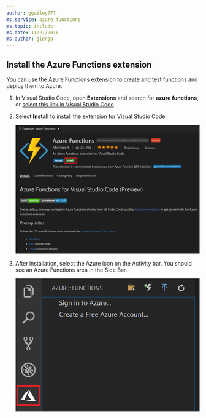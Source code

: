 ```yaml
---
author: ggailey777
ms.service: azure-functions
ms.topic: include
ms.date: 11/27/2018
ms.author: glenga
---
```


## Install the Azure Functions extension

You can use the Azure Functions extension to create and test functions and deploy them to Azure.

1. In Visual Studio Code, open **Extensions** and search for **azure functions**, or [select this link in Visual Studio Code](vscode:extension/ms-azuretools.vscode-azurefunctions).

1. Select **Install** to install the extension for Visual Studio Code:

    ![Install the extension for Azure Functions](./media/functions-install-vs-code-extension/vscode-install-extension.png)

1. After installation, select the Azure icon on the Activity bar. You should see an Azure Functions area in the Side Bar.

    ![Azure Functions area in the Side Bar](./media/functions-install-vs-code-extension/azure-functions-window-vscode.png)